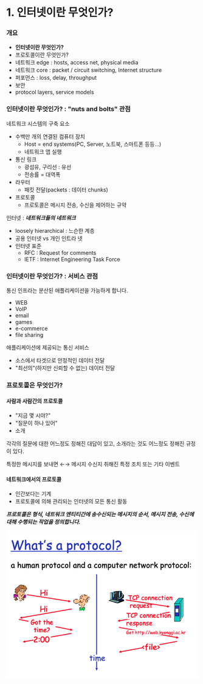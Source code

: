 # 1. 인터넷이란 무엇인가?

### 개요

* **인터넷이란 무엇인가?**
* 프로토콜이란 무엇인가?
* 네트워크 edge : hosts, access net, physical media
* 네트워크 core : packet / circuit switching, Internet structure
* 퍼포먼스 : loss, delay, throughput
* 보안
* protocol layers, service models

### 인터넷이란 무엇인가? : "nuts and bolts" 관점

네트워크 시스템의 구축 요소

* 수백만 개의 연결된 컴퓨터 장치
  * Host = end systems\(PC, Server, 노트북, 스마트폰 등등...\)
  * 네트워크 앱 실행
* 통신 링크
  * 광섬유, 구리선 : 유선
  * 전송률 = 대역폭
* 라우터
  * 패킷 전달\(packets : 데이터 chunks\)
* 프로토콜
  * 프로토콜은 메시지 전송, 수신을 제어하는 규약

인터넷 : _**네트워크들의 네트워크**_

* loosely hierarchical : 느슨한 계층
* 공용 인터넷 vs 개인 인트라 넷
* 인터넷 표준
  * RFC : Request for comments
  * IETF : Internet Engineering Task Force

### 인터넷이란 무엇인가? : 서비스 관점

‌통신 인프라는 분산된 애플리케이션을 가능하게 합니다.

* WEB
* VoIP
* email
* games
* e-commerce
* file sharing

‌애플리케이션에 제공되는 통신 서비스

* 소스에서 타겟으로 안정적인 데이터 전달
* "최선의"\(하지만 신뢰할 수 없는\) 데이터 전달

### 프로토콜은 무엇인가?

#### 사람과 사람간의 프로토콜

* "지금 몇 시야?"
* "질문이 하나 있어"
* 소개

각각의 질문에 대한 어느정도 정해진 대답이 있고, 소개라는 것도 어느정도 정해진 규정이 있다.

특정한 메시지를 보내면 ←→ 메시지 수신지 취해진 특정 조치 또는 기타 이벤트

#### 네트워크에서의 프로토콜

* 인간보다는 기계
* 프로토콜에 의해 관리되는 인터넷의 모든 통신 활동

_**프로토콜은 형식, 네트워크 엔티티간에 송수신되는 메시지의 순서, 메시지 전송, 수신에 대해 수행되는 작업을 정의합니다.**_

![](../../.gitbook/assets/image.png)











